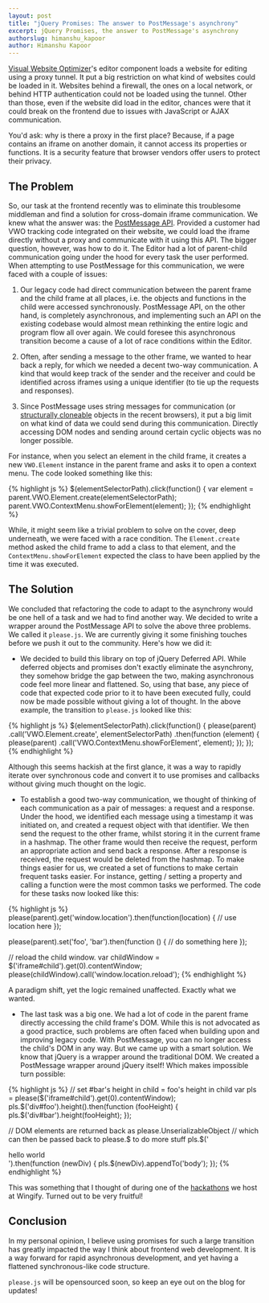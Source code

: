 ```yaml
---
layout: post
title: "jQuery Promises: The answer to PostMessage's asynchrony"
excerpt: jQuery Promises, the answer to PostMessage's asynchrony
authorslug: himanshu_kapoor
author: Himanshu Kapoor
---
```


[Visual Website Optimizer](http://visualwebsiteoptimizer.com/)'s editor component loads a website for editing using a
proxy tunnel. It put a big restriction on what kind of websites could be loaded
in it. Websites behind a firewall, the ones on a local network, or behind HTTP
authentication could not be loaded using the tunnel. Other than those, even if
the website did load in the editor, chances were that it could break on the
frontend due to issues with JavaScript or AJAX communication.

You'd ask: why is there a proxy in the first place? Because, if a page contains
an iframe on another domain, it cannot access its properties or functions. It is
a security feature that browser vendors offer users to protect their privacy.

## The Problem

So, our task at the frontend recently was to eliminate this troublesome
middleman and find a solution for cross-domain iframe communication. We knew
what the answer was: the [PostMessage API](https://developer.mozilla.org/en-US/docs/Web/API/window.postMessage).
Provided a customer had VWO tracking
code integrated on their website, we could load the iframe directly without a
proxy and communicate with it using this API. The bigger question, however, was
how to do it. The Editor had a lot of parent-child communication going under the
hood for every task the user performed.  When attempting to use PostMessage for
this communication, we were faced with a couple of issues: 


1. Our legacy code had direct communication between the parent frame and the
child frame at all places, i.e. the objects and functions in the child were
accessed synchronously. PostMessage API, on the other hand, is completely
asynchronous, and implementing such an API on the existing codebase would almost
mean rethinking the entire logic and program flow all over again.  We could
foresee this asynchronous transition become a cause of a lot of race conditions
within the Editor.

2. Often, after sending a message to the other frame, we wanted to hear back a
reply, for which we needed a decent two-way communication. A kind that would
keep track of the sender and the receiver and could be identified across iframes
using a unique identifier (to tie up the requests and responses).

3. Since PostMessage uses string messages for communication (or [structurally
cloneable](https://developer.mozilla.org/en-US/docs/Web/Guide/DOM/The_structured_clone_algorithm)
objects in the recent browsers), it put a big limit on what kind of
data we could send during this communication. Directly accessing DOM nodes and
sending around certain cyclic objects was no longer possible.


For instance, when you select an element in the child frame, it creates a new
`VWO.Element` instance in the parent frame and asks it to open a context menu. The
code looked something like this:

{% highlight js %}
  $(elementSelectorPath).click(function() {
    var element = parent.VWO.Element.create(elementSelectorPath);
    parent.VWO.ContextMenu.showForElement(element);
  });
{% endhighlight %}

While, it might seem like a trivial problem to solve on the cover, deep
underneath, we were faced with a race condition. The `Element.create` method
asked the child frame to add a class to that element, and the
`ContextMenu.showForElement` expected the class to have been applied by the time
it was executed.


## The Solution

We concluded that refactoring the code to adapt to the asynchrony would be one
hell of a task and we had to find another way. We decided to write a wrapper
around the PostMessage API to solve the above three problems. We called it
`please.js`. We are currently giving it some finishing touches before we push it
out to the community. Here's how we did it:

- We decided to build this library on top of jQuery Deferred API. While
deferred objects and promises don't exactly eliminate the asynchrony, they
somehow bridge the gap between the two, making asynchronous code feel more
linear and flattened. So, using that base, any piece of code that expected code
prior to it to have been executed fully, could now be made possible without
giving a lot of thought. In the above example, the transition to `please.js`
looked like this:

{% highlight js %}
  $(elementSelectorPath).click(function() {
    please(parent)
      .call('VWO.Element.create', elementSelectorPath)
      .then(function (element) {
          please(parent)
              .call('VWO.ContextMenu.showForElement', element);
    });
  });
{% endhighlight %}

Although this seems hackish at the first glance, it was a way to rapidly
iterate over synchronous code and convert it to use promises and callbacks
without giving much thought on the logic.

- To establish a good two-way communication, we thought of thinking of each
communication as a pair of messages: a request and a response. Under the hood,
we identified each message using a timestamp it was initiated on, and created a
request object with that identifier. We then send the request to the other
frame, whilst storing it in the current frame in a hashmap. The other frame
would then receive the request, perform an appropriate action and send back a
response. After a response is received, the request would be deleted from the
hashmap. To make things easier for us, we created a set of functions to make
certain frequent tasks easier. For instance, getting / setting a property and
calling a function were the most common tasks we performed. The code for these
tasks now looked like this:

{% highlight js %}
  please(parent).get('window.location').then(function(location) {
    // use location here
  });

  please(parent).set('foo', 'bar').then(function () {
    // do something here
  });

  // reload the child window.
  var childWindow = $('iframe#child').get(0).contentWindow;
  please(childWindow).call('window.location.reload');
{% endhighlight %}

A paradigm shift, yet the logic remained unaffected. Exactly what we wanted.

- The last task was a big one. We had a lot of code in the parent frame
directly accessing the child frame's DOM. While this is not advocated as a good
practice, such problems are often faced when building upon and improving legacy
code. With PostMessage, you can no longer access the child's DOM in any way.
But we came up with a smart solution. We know that jQuery is a wrapper around
the traditional DOM. We created a PostMessage wrapper around jQuery itself!
Which makes impossible turn possible:

{% highlight js %}
  // set #bar's height in child = foo's height in child
  var pls = please($('iframe#child').get(0).contentWindow);
  pls.$('div#foo').height().then(function (fooHeight) {
    pls.$('div#bar').height(fooHeight);
  });

  // DOM elements are returned back as please.UnserializableObject
  // which can then be passed back to please.$ to do more stuff
  pls.$('<div>hello world</div>').then(function (newDiv) {
    pls.$(newDiv).appendTo('body');
  });
{% endhighlight %}

This was something that I thought of during one of the [hackathons](http://team.wingify.com/friday-engineering-talks-at-wingify)
we host at Wingify. Turned out to be very fruitful!

## Conclusion

In my personal opinion, I believe using promises for such a large transition
has greatly impacted the way I think about frontend web development. It is a
way forward for rapid asynchronous development, and yet having a flattened
synchronous-like code structure.

`please.js` will be opensourced soon, so keep an eye out on the blog for updates!
